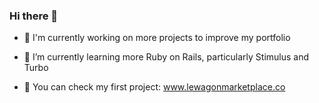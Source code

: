 ### Hi there 👋

- 🔭 I'm currently working on more projects to improve my portfolio

- 🌱 I’m currently learning more Ruby on Rails, particularly Stimulus and Turbo

- 🛒 You can check my first project: www.lewagonmarketplace.co
